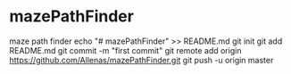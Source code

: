 # mazePathFinder
maze path finder
echo "# mazePathFinder" >> README.md
git init
git add README.md
git commit -m "first commit"
git remote add origin https://github.com/Allenas/mazePathFinder.git
git push -u origin master
